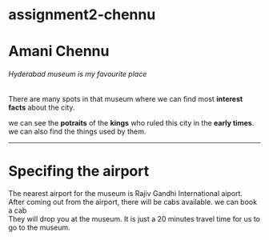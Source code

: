 # assignment2-chennu

# Amani Chennu

###### Hyderabad museum is my favourite place 

There are many spots in that museum where we can find most **interest facts** about the city. 

we can see the **potraits** of the __kings__ who ruled this city in the __early times__. we can also find the things used by them.

---
# Specifing the airport 

The nearest airport for the museum is Rajiv Gandhi International aiport.<br>
After coming out from the airport, there will be cabs available. we can book a cab<br>
They will drop you at the museum. It is just a 20 minutes travel time for us to go to the museum.
